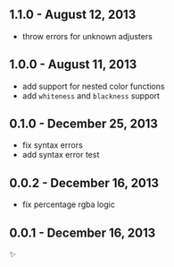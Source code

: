 
1.1.0 - August 12, 2013
-----------------------
* throw errors for unknown adjusters

1.0.0 - August 11, 2013
-----------------------
* add support for nested color functions
* add `whiteness` and `blackness` support

0.1.0 - December 25, 2013
-------------------------
* fix syntax errors
* add syntax error test

0.0.2 - December 16, 2013
-------------------------
* fix percentage rgba logic

0.0.1 - December 16, 2013
-------------------------
:sparkles: